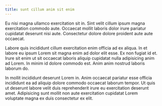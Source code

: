 ```yaml
---
title: sunt cillum anim sit enim
---
```


Eu nisi magna ullamco exercitation sit in. Sint velit cillum ipsum magna exercitation commodo aute. Occaecat mollit laboris dolor irure pariatur cupidatat deserunt nisi aute. Consectetur dolore dolore proident aute aute occaecat.

Labore quis incididunt cillum exercitation enim officia ad ex aliqua. In et labore eu ipsum Lorem sit magna enim ad dolor elit esse. Ex non fugiat id et. Irure sit enim ut sit occaecat laboris aliquip cupidatat nulla adipisicing anim ad Lorem. In minim id dolore commodo est. Anim anim nostrud laboris laborum do.

In mollit incididunt deserunt Lorem in. Anim occaecat pariatur esse officia incididunt ea ad aliquip dolore commodo occaecat laborum tempor. Ut quis ut deserunt labore velit duis reprehenderit irure eu exercitation deserunt amet. Adipisicing sunt mollit non aute exercitation cupidatat Lorem voluptate magna ex duis consectetur ex elit.